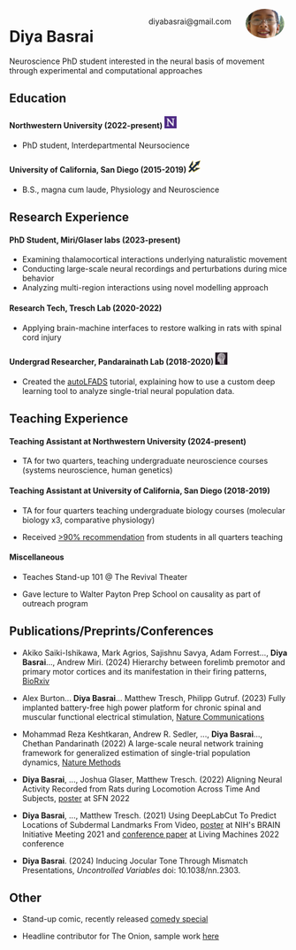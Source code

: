 <img style="float:right;border-radius:50%;width:70px;padding:6px" src="./media/kawaii.jpg" />

<span style="float:right;padding:20px"> 
  diyabasrai@gmail.com 
</span>


# Diya Basrai  

Neuroscience PhD student interested in the neural basis of movement through experimental and computational approaches

## Education

#### Northwestern University (2022-present) <img src='./media/northwestern.png' style='width:22px;height:22px'>

* PhD student, Interdepartmental Neursocience

#### University of California, San Diego (2015-2019) <img src='./media/ucsd_logo.png' style='width:22px;height:22px'>

* B.S., magna cum laude, Physiology and Neuroscience

## Research Experience

#### PhD Student, Miri/Glaser labs (2023-present) 

* Examining thalamocortical interactions underlying naturalistic movement
* Conducting large-scale neural recordings and perturbations during mice behavior
* Analyzing multi-region interactions using novel modelling approach

#### Research Tech, Tresch Lab (2020-2022)

* Applying brain-machine interfaces to restore walking in rats with spinal cord injury

#### Undergrad Researcher, Pandarainath Lab (2018-2020) <img src='./media/snel.png' style='width:22px;height:22px'>

* Created the [autoLFADS](https://snel-repo.github.io/autolfads/) tutorial, explaining how to use a custom deep learning tool to analyze single-trial neural population data.

## Teaching Experience

#### Teaching Assistant at Northwestern University (2024-present)

* TA for two quarters, teaching undergraduate neuroscience courses (systems neuroscience, human genetics)

#### Teaching Assistant at University of California, San Diego (2018-2019)

* TA for four quarters teaching undergraduate biology courses (molecular biology x3, comparative physiology)

* Received [>90% recommendation](./media/ia_evaluation.pdf) from students in all quarters teaching

#### Miscellaneous

* Teaches Stand-up 101 @ The Revival Theater

* Gave lecture to Walter Payton Prep School on causality as part of outreach program

## Publications/Preprints/Conferences

* Akiko Saiki-Ishikawa, Mark Agrios, Sajishnu Savya, Adam Forrest..., **Diya Basrai**..., Andrew Miri. (2024) Hierarchy between forelimb premotor and primary motor cortices and its manifestation in their firing patterns, [BioRxiv](https://www.biorxiv.org/content/10.1101/2023.09.23.559136v2)

* Alex Burton... **Diya Basrai**... Matthew Tresch, Philipp Gutruf. (2023) Fully implanted battery-free high power platform for chronic spinal and muscular functional electrical stimulation, [Nature Communications](https://www.nature.com/articles/s41467-023-43669-2)

* Mohammad Reza Keshtkaran, Andrew R. Sedler, ..., **Diya Basrai**..., Chethan Pandarinath (2022) A large-scale neural network training framework for generalized estimation of single-trial population dynamics, [Nature Methods](https://www.nature.com/articles/s41592-022-01675-0)

* **Diya Basrai**, ..., Joshua Glaser, Matthew Tresch. (2022) Aligning Neural Activity Recorded from Rats during Locomotion Across Time And Subjects, [poster](./media/sfn22poster.pdf) at SFN 2022

* **Diya Basrai**, ..., Matthew Tresch. (2021) Using DeepLabCut To Predict Locations of Subdermal Landmarks From Video, [poster](./media/dlcposter.pdf) at NIH's BRAIN Initiative Meeting 2021 and [conference paper](https://link.springer.com/chapter/10.1007/978-3-031-20470-8_29) at Living Machines 2022 conference

* **Diya Basrai**. (2024) Inducing Jocular Tone Through Mismatch Presentations, *Uncontrolled Variables* doi: 10.1038/nn.2303. 


## Other

* Stand-up comic, recently released [comedy special](https://www.youtube.com/watch?v=y_IceD5ij1o)

* Headline contributor for The Onion, sample work [here](https://dbasrai.github.io/onion)


